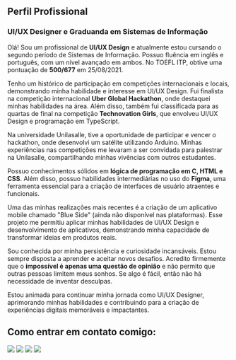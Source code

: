 ## Perfil Profissional

### UI/UX Designer e Graduanda em Sistemas de Informação

Olá! Sou um profissional de **UI/UX Design** e atualmente estou cursando o segundo período de Sistemas de Informação. Possuo fluência em inglês e português, com um nível avançado em ambos. No TOEFL ITP, obtive uma pontuação de **500/677** em 25/08/2021.

Tenho um histórico de participação em competições internacionais e locais, demonstrando minha habilidade e interesse em UI/UX Design. Fui finalista na competição internacional **Uber Global Hackathon**, onde destaquei minhas habilidades na área. Além disso, também fui classificada para as quartas de final na competição **Technovation Girls**, que envolveu UI/UX Design e programação em TypeScript.

Na universidade Unilasalle, tive a oportunidade de participar e vencer o hackathon, onde desenvolvi um satélite utilizando Arduino. Minhas experiências nas competições me levaram a ser convidada para palestrar na Unilasalle, compartilhando minhas vivências com outros estudantes.

Possuo conhecimentos sólidos em **lógica de programação em C, HTML e CSS**. Além disso, possuo habilidades intermediárias no uso do **Figma**, uma ferramenta essencial para a criação de interfaces de usuário atraentes e funcionais.

Uma das minhas realizações mais recentes é a criação de um aplicativo mobile chamado "Blue Side" (ainda não disponível nas plataformas). Esse projeto me permitiu aplicar minhas habilidades de UI/UX Design e desenvolvimento de aplicativos, demonstrando minha capacidade de transformar ideias em produtos reais.

Sou conhecida por minha persistência e curiosidade incansáveis. Estou sempre disposta a aprender e aceitar novos desafios. Acredito firmemente que o **impossível é apenas uma questão de opinião** e não permito que outras pessoas limitem meus sonhos. Se algo é fácil, então não há necessidade de inventar desculpas.

Estou animada para continuar minha jornada como UI/UX Designer, aprimorando minhas habilidades e contribuindo para a criação de experiências digitais memoráveis e impactantes.
## Como entrar em contato comigo: 
<div>
<a href="https://www.youtube.com/mvigc_" target="_blank"><img src="https://img.shields.io/badge/YouTube-FF0000?style=for-the-badge&logo=youtube&logoColor=white" target="_blank"></a>
<a href="https://instagram.com/mvigc_" target="_blank"><img src="https://img.shields.io/badge/-Instagram-%23E4405F?style=for-the-badge&logo=instagram&logoColor=white" target="_blank"></a>
<a href = "mailto:marianavigorito12@gmail.com"><img src="https://img.shields.io/badge/Gmail-D14836?style=for-the-badge&logo=gmail&logoColor=white" target="_blank"></a>
<a href="https://www.linkedin.com/in/mariana-vigorito-a9166a23a/" target="_blank"><img src="https://img.shields.io/badge/-LinkedIn-%230077B5?style=for-the-badge&logo=linkedin&logoColor=white" target="_blank"></a>   
</div>
